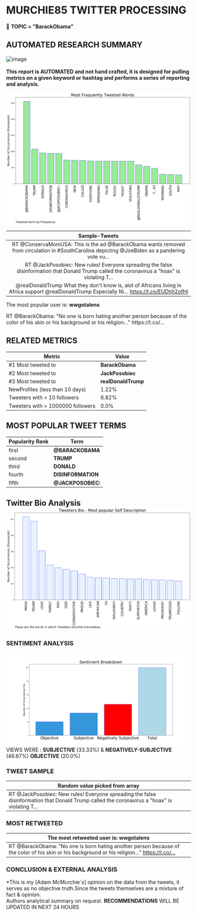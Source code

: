 # MURCHIE85 TWITTER PROCESSING 
&#x1F34E; **TOPIC = "BarackObama"**

## AUTOMATED RESEARCH SUMMARY

![image](https://marketingplatform.google.com/about/static/images/gmp/analytics-smb-benefit.jpg)
<br></br>
<b> This report is AUTOMATED and not hand crafted, it is designed for pulling metrics on a given keyword or hashtag and performs a series of reporting and analysis.</b>



![image](TWEETS.png)



|                **Sample-Tweets**        |
| :-------------: |
| RT @ConservaMomUSA: This is the ad @BarackObama wants removed from circulation in #SouthCarolina depicting @JoeBiden as a pandering vote vu… |
| RT @JackPosobiec: New rules! Everyone spreading the false disinformation that Donald Trump called the coronavirus a "hoax" is violating T… |
| @realDonaldTrump What they don't know is, alot of Africans living in Africa support @realDonaldTrump  Especially Ni… https://t.co/EUDhh2ofHi |

The most popular user is: **wwgotalens**
<div class="alert alert-block alert-danger"> RT @BarackObama: "No one is born hating another person because of the color of his skin or his background or his religion..." https://t.co/…</div>

## RELATED METRICS<br>
| Metric | Value |
| ------------- | ------------- |
| #1 Most tweeted to  | **BarackObama** |
| #2 Most tweeted to  | **JackPosobiec** |
| #3 Most tweeted to  | **realDonaldTrump** |
| NewProfiles (less than 10 days) | 1.22%  |
| Tweeters with < 10 followers  | 6.82%|
| Tweeters with > 1000000 followers  | 0.0%  |



## MOST POPULAR TWEET TERMS 


| Popularity Rank  | Term |
| ------------- | ------------- |
| first  | **@BARACKOBAMA**  |
| second  | **TRUMP**  |
| third  | **DONALD** |
| fourth  | **DISINFORMATION**  |
| fifth  | **@JACKPOSOBIEC:**  |


## Twitter Bio Analysis![image](BIO.png)
### SENTIMENT ANALYSIS
![image](sentiment.png)
VIEWS WERE : **SUBJECTIVE**  (33.33%) & **NEGATIVELY-SUBJECTIVE** (46.67%) **OBJECTIVE** (20.0%)

### TWEET SAMPLE 
| Random value picked from array |
| ------------- |
|RT @JackPosobiec: New rules! Everyone spreading the false disinformation that Donald Trump called the coronavirus a "hoax" is violating T… |

### MOST RETWEETED 

| The most retweeted user is: **wwgotalens**  |
| ------------- |
| RT @BarackObama: "No one is born hating another person because of the color of his skin or his background or his religion..." https://t.co/… |

### CONCLUSION & EXTERNAL ANALYSIS

*This is my [Adam McMurchie`s] opinion on the data from the tweets, it serves as no objective truth.Since the tweets themselves are a mixture of fact & opinion.<br>
Authors analytical summary on request.
**RECOMMENDATIONS** WILL BE UPDATED IN NEXT  24 HOURS <br>